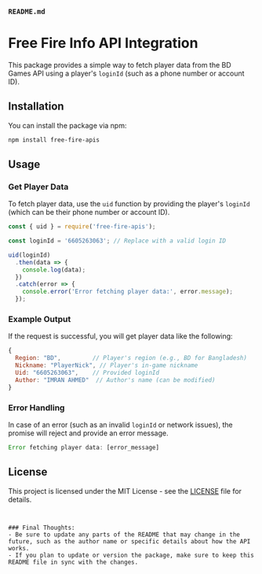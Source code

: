 ### `README.md`


# Free Fire Info API Integration

This package provides a simple way to fetch player data from the BD Games API using a player's `loginId` (such as a phone number or account ID).

## Installation

You can install the package via npm:

```bash
npm install free-fire-apis
```

## Usage

### Get Player Data

To fetch player data, use the `uid` function by providing the player's `loginId` (which can be their phone number or account ID). 

```javascript
const { uid } = require('free-fire-apis');

const loginId = '6605263063'; // Replace with a valid login ID

uid(loginId)
  .then(data => {
    console.log(data);
  })
  .catch(error => {
    console.error('Error fetching player data:', error.message);
  });
```

### Example Output

If the request is successful, you will get player data like the following:

```javascript
{
  Region: "BD",         // Player's region (e.g., BD for Bangladesh)
  Nickname: "PlayerNick", // Player's in-game nickname
  Uid: "6605263063",    // Provided loginId
  Author: "IMRAN AHMED"  // Author's name (can be modified)
}
```

### Error Handling

In case of an error (such as an invalid `loginId` or network issues), the promise will reject and provide an error message.

```javascript
Error fetching player data: [error_message]
```

## License

This project is licensed under the MIT License - see the [LICENSE](LICENSE) file for details.
```


### Final Thoughts:
- Be sure to update any parts of the README that may change in the future, such as the author name or specific details about how the API works.
- If you plan to update or version the package, make sure to keep this README file in sync with the changes.
